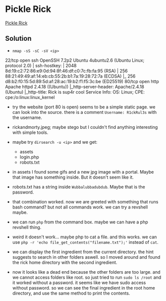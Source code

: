 # Pickle Rick

[Pickle Rick](https://tryhackme.com/room/picklerick)

## Solution

- `nmap -sS -sC -sV <ip>`

22/tcp open  ssh     OpenSSH 7.2p2 Ubuntu 4ubuntu2.6 (Ubuntu Linux; protocol 2.0)
| ssh-hostkey:
|   2048 8d:19:c2:72:86:e9:0d:94:8f:46:df:c0:7c:fb:fa:95 (RSA)
|   256 88:21:49:49:af:14:eb:cb:55:2b:b1:7a:19:28:72:7a (ECDSA)
|_  256 d8:b2:f0:15:5d:89:5d:af:28:ac:19:b2:f1:f5:3c:be (ED25519)
80/tcp open  http    Apache httpd 2.4.18 ((Ubuntu))
|_http-server-header: Apache/2.4.18 (Ubuntu)
|_http-title: Rick is sup4r cool
Service Info: OS: Linux; CPE: cpe:/o:linux:linux_kernel

- try the website (port 80 is open) seems to be a simple static page. we can
  look into the source. there is a comment `Username: R1ckRul3s` with the
  username.

- rickandmorty.jpeg; maybe stego but I couldn't find anything interesting with
  simple tools.

- maybe try `dirsearch -u <ip>` and we get:
    - assets
    - login.php
    - robots.txt

- in assets I found some gifs and a new jpg image with a portal. Maybe that
  image has something inside. But it doesn't seem like it.

- robots.txt has a string inside `Wubbalubbadubdub`. Maybe that is the password.

- that combination worked. now we are greeted with something that runs bash
  command? but not all commands work. we can try a revshell maybe.

- we can run `php` from the command box. maybe we can have a php revshell thing.

- weird it doesn't work... maybe php to cat a file. and this works. we can use
  `php -r 'echo file_get_contents("filename.txt");'` instead of `cat`.

- we can display the first ingredient from the current directory. the hint
  suggests to search in other folders aswell. so I moved around and found the
  rick home directory with the second ingredient.

- now it looks like a dead end because the other folders are too large. and we
  cannot access folders like root. so just tried to run `sudo ls /root` and it
  worked without a password. it seems like we have sudo access without password.
  so we can see the final ingredient in the root home directory, and use the
  same method to print the contents.
